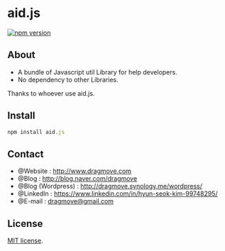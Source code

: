 # aid.js
[![npm version](https://badge.fury.io/js/aid.js.svg)](https://www.npmjs.com/package/aid.js)

## About

* A bundle of Javascript util Library for help developers.
* No dependency to other Libraries.

Thanks to whoever use aid.js.


## Install
```javascript
npm install aid.js
```


## Contact

* @Website : http://www.dragmove.com
* @Blog : http://blog.naver.com/dragmove
* @Blog (Wordpress) : http://dragmove.synology.me/wordpress/
* @LinkedIn : https://www.linkedin.com/in/hyun-seok-kim-99748295/
* @E-mail : dragmove@gmail.com


## License

[MIT license](http://danro.mit-license.org/).